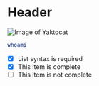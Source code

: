 # Header

![Image of Yaktocat](https://octodex.github.com/images/yaktocat.png)

```sh
whoami
```

- [x] List syntax is required
- [x] This item is complete
- [ ] This item is not complete